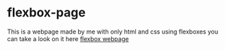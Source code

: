 # flexbox-page
This is a webpage made by me with only html and css using flexboxes
you can take a look on it here [flexbox webpage](https://sofano.github.io/flexbox-page/)
